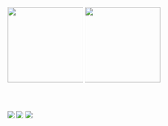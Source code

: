 <div align="left">
  <img height="170em" src="https://github-readme-stats.vercel.app/api?username=maynicochelli&show_icons=true&theme=dracula&include_all_commits=true&count_private=true"/>
  <img height="170em" src="https://github-readme-stats.vercel.app/api/top-langs/?username=maynicochelli&layout=compact&langs_count=7&theme=omni"/>
</div>

<br></br>

<div> 
 <a href="https://www.linkedin.com/in/" target="_blank"><img src="https://img.shields.io/badge/-LinkedIn-%230077B5?style=for-the-badge&logo=linkedin&logoColor=white" target="_blank"></a> 
 <a href="https://discord.gg/" target="_blank"><img src="https://img.shields.io/badge/Discord-7289DA?style=for-the-badge&logo=discord&logoColor=white" target="_blank"></a> 
 <a href = "mailto:mayaranicochelli@gmail.com"><img src="https://img.shields.io/badge/-Gmail-%23333?style=for-the-badge&logo=gmail&logoColor=white" target="_blank" </a> 
   
</div>
